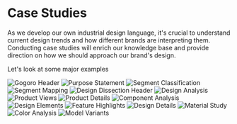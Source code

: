 <h1 style="text-align: left"><strong>Case Studies</strong>
</h1>
<p style="text-align: left">As we develop our own industrial design language, it's crucial to understand current design trends and how different brands are interpreting them. Conducting case studies will enrich our knowledge base and provide direction on how we should approach our brand's design.
</p>
<p style="text-align: left">Let's look at some major examples
</p>
<p style="text-align: left">
<img src="/images/gogoro-header.jpeg" alt="Gogoro Header">
<img src="/images/gogoro-purpose.jpeg" alt="Purpose Statement">
<img src="/images/gogoro-segments.jpeg" alt="Segment Classification">
<img src="/images/gogoro-mapping.jpeg" alt="Segment Mapping">
<img src="/images/design-dissection-1.jpeg" alt="Design Dissection Header">
<img src="/images/design-dissection-2.jpeg" alt="Design Analysis">
<img src="/images/design-dissection-3.jpeg" alt="Product Views">
<img src="/images/design-dissection-4.jpeg" alt="Product Details">
<img src="/images/design-dissection-5.jpeg" alt="Component Analysis">
<img src="/images/design-dissection-6.jpeg" alt="Design Elements">
<img src="/images/design-dissection-7.jpeg" alt="Feature Highlights">
<img src="/images/design-dissection-8.jpeg" alt="Design Details">
<img src="/images/design-dissection-9.jpeg" alt="Material Study">
<img src="/images/design-dissection-10.jpeg" alt="Color Analysis">
<img src="/images/design-dissection-11.jpeg" alt="Model Variants">
</p>